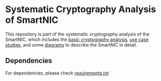 # Systematic Cryptography Analysis of SmartNIC

This repository is part of the systematic cryptography analysis of the SmartNIC, which includes the [basic cryptography analysis](basic), [use case studies](cases), and some [diagrams](digram) to describe the SmartNIC in detail. <!-- Results from this repository accompany the ["Performance Analysis of Cryptographic Functions on Programmable NICs"](http://hdl.handle.net/10222/81823) thesis. -->


## Dependencies

For dependencies, please check [requirements.txt](requirements.txt)
